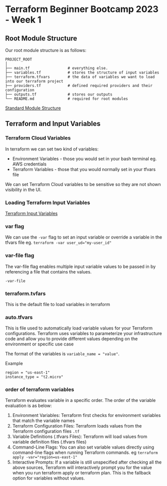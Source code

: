 # Terraform Beginner Bootcamp 2023 - Week 1

## Root Module Structure

Our root module structure is as follows:

```
PROJECT_ROOT
│
├── main.tf                 # everything else.
├── variables.tf            # stores the structure of input variables
├── terraform.tfvars        # the data of variables we want to load into our terraform project
├── providers.tf            # defined required providers and their configuration
├── outputs.tf              # stores our outputs
└── README.md               # required for root modules
```

[Standard Module Structure](https://developer.hashicorp.com/terraform/language/modules/develop/structure)

## Terraform and Input Variables

### Terraform Cloud Variables

In terraform we can set two kind of variables:
- Environment Variables - those you would set in your bash terminal eg. AWS credentials
- Terraform Variables - those that you would normally set in your tfvars file

We can set Terraform Cloud variables to be sensitive so they are not shown visibility in the UI.

### Loading Terraform Input Variables

[Terraform Input Variables](https://developer.hashicorp.com/terraform/language/values/variables)

### var flag
We can use the `-var` flag to set an input variable or override a variable in the tfvars file eg. `terraform -var user_ud="my-user_id"`

### var-file flag

The var-file flag enables multiple input variable values to be passed in by referencing a file that contains the values.

```-var-file```

### terraform.tvfars

This is the default file to load variables in terraform  

### auto.tfvars

This is file used to automatically load variable values for your Terraform configurations. Terraform uses variables to parameterize your infrastructure code and allow you to provide different values depending on the environment or specific use case

The format of the variables is ```variable_name = "value"```.

Example
```
region = "us-east-1"
instance_type = "t2.micro"

```

### order of terraform variables

Terraform evaluates variable in a specific order. The order of the variable evaluation is as below:

1. Environment Variables: Terraform first checks for environment variables that match the variable names
2. Terraform Configuration Files: Terraform loads values from the Terraform configuration files ```.tf```
3. Variable Definitions (.tfvars Files): Terraform will load values from variable definition files (.tfvars files)
4. Command-Line Flags: You can also set variable values directly using command-line flags when running Terraform commands. eg ```terraform apply -var="region=us-east-1"```
5. Interactive Prompts: If a variable is still unspecified after checking all the above sources, Terraform will interactively prompt you for the value when you run terraform apply or terraform plan. This is the fallback option for variables without values.

